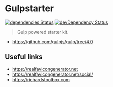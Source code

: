 # Gulpstarter
[![dependencies Status](https://david-dm.org/lanceguyatt/gulpstarter/status.svg)](https://david-dm.org/lanceguyatt/gulpstarter)
[![devDependency Status](https://david-dm.org/lanceguyatt/gulpstarter/dev-status.svg?style=flat-square)](https://david-dm.org/lanceguyatt/gulpstarter#info=devDependencies)

> Gulp powered starter kit.

* https://github.com/gulpjs/gulp/tree/4.0

## Useful links

* https://realfavicongenerator.net
* https://realfavicongenerator.net/social/
* https://richardstoolbox.com

